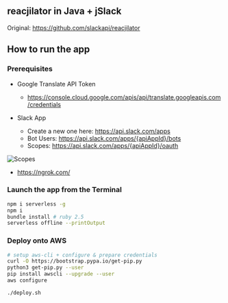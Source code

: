 ## reacjilator in Java + jSlack

Original: https://github.com/slackapi/reacjilator

## How to run the app

### Prerequisites

* Google Translate API Token
  * https://console.cloud.google.com/apis/api/translate.googleapis.com/credentials

* Slack App
  * Create a new one here: https://api.slack.com/apps
  * Bot Users: https://api.slack.com/apps/{apiAppId}/bots
  * Scopes: https://api.slack.com/apps/{apiAppId}/oauth

![Scopes](https://raw.githubusercontent.com/seratch/slack-app-examples/master/reacjilator-typescript/scopes.png "Scopes")

* https://ngrok.com/

### Launch the app from the Terminal

```bash
npm i serverless -g
npm i
bundle install # ruby 2.5
serverless offline --printOutput
```

### Deploy onto AWS

```bash
# setup aws-cli + configure & prepare credentials
curl -O https://bootstrap.pypa.io/get-pip.py
python3 get-pip.py --user
pip install awscli --upgrade --user
aws configure

./deploy.sh
```